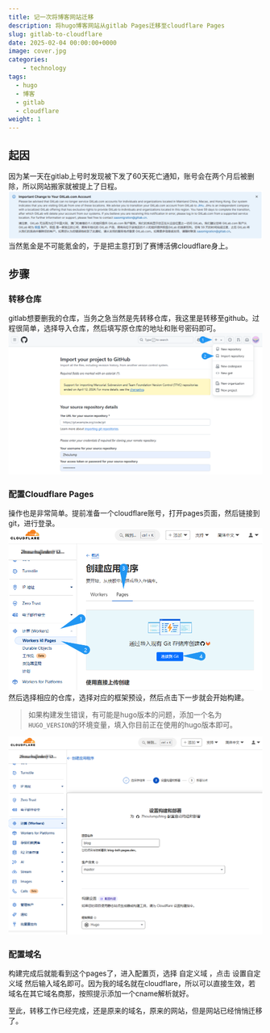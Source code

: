 ```yaml
---
title: 记一次将博客网站迁移
description: 将hugo博客网站从gitlab Pages迁移至cloudflare Pages
slug: gitlab-to-cloudflare
date: 2025-02-04 00:00:00+0000
image: cover.jpg
categories:
    - technology
tags:
  - hugo
  - 博客
  - gitlab
  - cloudflare
weight: 1
---
```

## 起因
因为某一天在gitlab上号时发现被下发了60天死亡通知，账号会在两个月后被删除，所以网站搬家就被提上了日程。  
![gitlab死亡通知](1-1.png)
当然氪金是不可能氪金的，于是把主意打到了赛博活佛cloudflare身上。
## 步骤
### 转移仓库
gitlab想要删我的仓库，当务之急当然是先转移仓库，我这里是转移至github。过程很简单，选择导入仓库，然后填写原仓库的地址和账号密码即可。
![如何转移](2-1.png)
### 配置Cloudflare Pages
操作也是非常简单。提前准备一个cloudflare账号，打开pages页面，然后链接到git，进行登录。
![新建pages](2-2.png)
然后选择相应的仓库，选择对应的框架预设，然后点击下一步就会开始构建。
> 如果构建发生错误，有可能是hugo版本的问题，添加一个名为`HUGO_VERSION`的环境变量，填入你目前正在使用的hugo版本即可。
> 
![构建](2-3.png)
### 配置域名
构建完成后就能看到这个pages了，进入配置页，选择 自定义域 ，点击 设置自定义域 然后输入域名即可。因为我的域名就在cloudflare，所以可以直接生效，若域名在其它域名商那，按照提示添加一个cname解析就好。  
  
至此，转移工作已经完成，还是原来的域名，原来的网站，但是网站已经悄悄迁移了。
